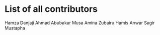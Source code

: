 # List of all contributors

Hamza Danjaji
Ahmad Abubakar Musa
Amina Zubairu Hamis
Anwar Sagir Mustapha